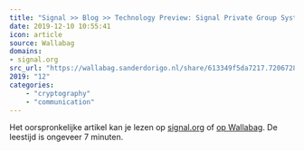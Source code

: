 ```yaml
---
title: "Signal >> Blog >> Technology Preview: Signal Private Group System"
date: 2019-12-10 10:55:41
icon: article
source: Wallabag
domains:
- signal.org
src_url: "https://wallabag.sanderdorigo.nl/share/613349f5da7217.72067283"
2019: "12"
categories:
    - "cryptography"
    - "communication"
---
```

Het oorspronkelijke artikel kan je lezen op [signal.org](https://signal.org/blog/signal-private-group-system/) of [op Wallabag](https://wallabag.sanderdorigo.nl/share/613349f5da7217.72067283). De leestijd is ongeveer 7 minuten.